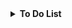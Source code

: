 <details>
  <summary><b>To Do List</b></summary>
  <p>Here's a checklist for the project:</p>
  <ul>
    <li><input type="checkbox" id="item1"><label for="item1">Set up a new .NET console application project.</label> ✅</li>
    <li><input type="checkbox" id="item2"><label for="item2">Create the Character and Equipment classes to hold game data.</label> ✅</li>
    <li><input type="checkbox" id="item3"><label for="item3">Implement the main game loop and the GameState management system.</label> ✅</li>
    <li><input type="checkbox" id="item4"><label for="item4">Design and implement the Home Screen with the character ASCII art and main menu.</label> ✅</li>
    <li><input type="checkbox" id="item5"><label for="item5">Create the Battle sub-menu with Campaign and Dungeon options. Use a progress check to conditionally display the Dungeon option.</label> ✅</li>
    <li><input type="checkbox" id="item6"><label for="item6">Define the data for the first Campaign stage, including the Goblin enemy.</label> ✅</li>
    <li><input type="checkbox" id="item7"><label for="item7">Implement the core turn-based combat system.</label> ✅</li>
    <li><input type="checkbox" id="item8"><label for="item8">Implement the fixed rewards system to give gold after a fight.</label></li>
    <li><input type="checkbox" id="item9"><label for="item9">Implement a basic Equipment screen to show the player's gear and stats.</label></li>
    <li><input type="checkbox" id="item10"><label for="item10">Implement the equipment upgrade logic.</label></li>
  </ul>
</details>
